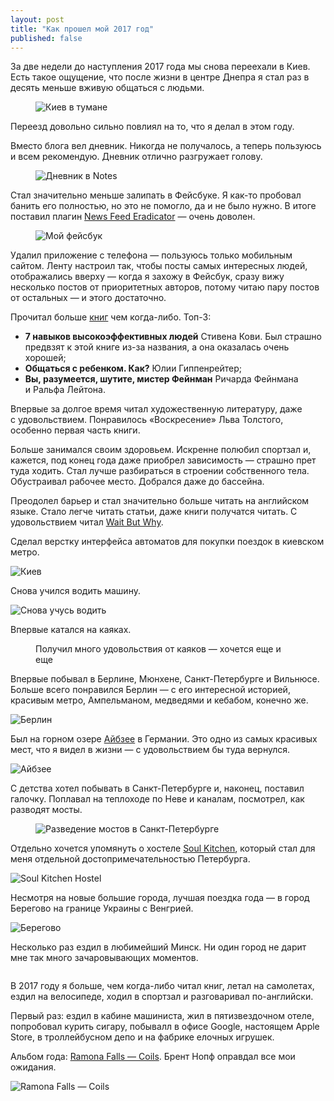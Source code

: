 ```yaml
---
layout: post
title: "Как прошел мой 2017 год"
published: false
---
```


<!-- Это был год погружения в себя. -->

За две недели до наступления 2017 года мы снова переехали в Киев. Есть такое ощущение, что после жизни в центре Днепра я стал раз в десять меньше вживую общаться с людьми.

<figure class="figure figure--wide">
  <img src="/i/2017-summary/kiev.jpg" alt="Киев в тумане">
</figure>
<!-- ![Киев](/i/2017-summary/kiev.jpg) -->

<!-- more -->

Переезд довольно сильно повлиял на то, что я делал в этом году.

Вместо блога вел дневник. Никогда не получалось, а теперь пользуюсь и всем рекомендую. Дневник отлично разгружает голову.

<figure class="figure figure--screenshot">
  <img src="/i/2017-summary/diary.png" alt="Дневник в Notes">
</figure>

Стал значительно меньше залипать в Фейсбуке. Я как-то пробовал банить его полностью, но это не помогло, да и не было нужно. В итоге поставил плагин [News Feed Eradicator](https://chrome.google.com/webstore/detail/news-feed-eradicator-for/fjcldmjmjhkklehbacihaiopjklihlgg) — очень доволен.

<figure class="figure figure--screenshot">
  <img src="/i/2017-summary/facebook.png" alt="Мой фейсбук">
</figure>

Удалил приложение с телефона — пользуюсь только мобильным сайтом. Ленту настроил так, чтобы посты самых интересных людей, отображались вверху — когда я захожу в Фейсбук, сразу вижу несколько постов от приоритетных авторов, потому читаю пару постов от остальных — и этого достаточно.

Прочитал больше [книг](/lists/books/) чем когда-либо. Топ-3:

- **7 навыков высокоэффективных людей** Стивена Кови. Был страшно предвзят к этой книге из-за названия, а она оказалась очень хорошей;
- **Общаться с ребенком. Как?** Юлии Гиппенрейтер;
- **Вы, разумеется, шутите, мистер Фейнман** Ричарда Фейнмана и Ральфа Лейтона.

Впервые за долгое время читал художественную литературу, даже с удовольствием. Понравилось «Воскресение» Льва Толстого, особенно первая часть книги.

Больше занимался своим здоровьем. Искренне полюбил спортзал и, кажется, под конец года даже приобрел зависимость — страшно прет туда ходить. Стал лучше разбираться в строении собственного тела. Обустраивал рабочее место. Добрался даже до бассейна.

Преодолел барьер и стал значительно больше читать на английском языке. Стало легче читать статьи, даже книги получатся читать. С удовольствием читал [Wait But Why](https://waitbutwhy.com).

Сделал верстку интерфейса автоматов для покупки поездок в киевском метро.

![Киев](/i/2017-summary/train.jpg)

Снова учился водить машину.

![Снова учусь водить](/i/2017-summary/vw.jpg)

Впервые катался на каяках.

<figure class="figure">
  <img src="/i/2017-summary/kayak.jpg" alt="">
  <figcaption>Получил много удовольствия от каяков — хочется еще и еще</figcaption>
</figure>

Впервые побывал в Берлине, Мюнхене, Санкт-Петербурге и Вильнюсе. Больше всего понравился Берлин — с его интересной историей, красивым метро, Ампельманом, медведями и кебабом, конечно же.

![Берлин](/i/2017-summary/alexanderplatz.jpg)

Был на горном озере [Айбзее](https://en.wikipedia.org/wiki/Eibsee) в Германии. Это одно из самых красивых мест, что я видел в жизни — с удовольствием бы туда вернулся.

![Айбзее](/i/2017-summary/eibsee.jpg)

С детства хотел побывать в Санкт-Петербурге и, наконец, поставил галочку. Поплавал на теплоходе по Неве и каналам, посмотрел, как разводят мосты.

<figure class="figure figure--wide">
  <img src="/i/2017-summary/bridge.jpg" alt="Разведение мостов в Санкт-Петербурге">
</figure>

Отдельно хочется упомянуть о хостеле [Soul Kitchen](http://www.soulkitchenhostel.com/ru/), который стал для меня отдельной достопримечательностью Петербурга.

![Soul Kitchen Hostel](/i/2017-summary/soulkitchen.jpg)

Несмотря на новые большие города, лучшая поездка года — в город Берегово на границе Украины с Венгрией.

![Берегово](/i/2017-summary/beregovo.jpg)

Несколько раз ездил в любимейший Минск. Ни один город не дарит мне так много зачаровывающих моментов.

<figure class="figure figure--wide">
  <img src="/i/2017-summary/minsk-whoa.jpg" alt="">
</figure>

В 2017 году я больше, чем когда-либо читал книг, летал на самолетах, ездил на велосипеде, ходил в спортзал и разговаривал по-английски.

Первый раз: ездил в кабине машиниста, жил в пятизвездочном отеле, попробовал курить сигару, побывалл в офисе Google, настоящем Apple Store, в троллейбусном депо и на фабрике елочных игрушек.

<!-- Мы наконец-то никуда не переезжали (для сравнения — в 2016 было _три_ переезда).-->

Альбом года: [Ramona Falls — Coils](https://www.google.com.ua/url?sa=t&rct=j&q=&esrc=s&source=web&cd=1&ved=0ahUKEwihwcze4t_YAhXIbZoKHbgdCrsQFggpMAA&url=https%3A%2F%2Framonafalls.bandcamp.com%2Falbum%2Fcoils&usg=AOvVaw2HMcVd76A3fsxlR40QZ1uC). Брент Нопф оправдал все мои ожидания.

![Ramona Falls — Coils](/i/2017-summary/coils.jpg)
